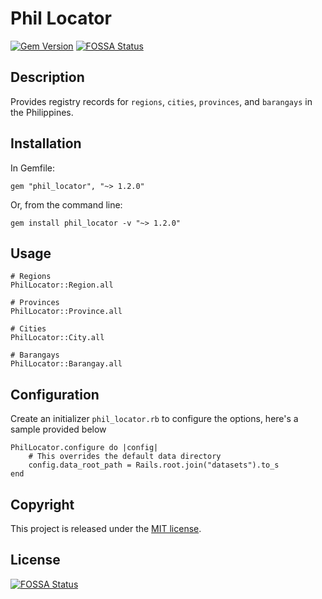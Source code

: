 # Phil Locator

[![Gem Version](https://badge.fury.io/rb/phil_locator.svg)](https://badge.fury.io/rb/phil_locator)
[![FOSSA Status](https://app.fossa.com/api/projects/git%2Bgithub.com%2FtenshiAMD%2Fphil_locator.svg?type=shield)](https://app.fossa.com/projects/git%2Bgithub.com%2FtenshiAMD%2Fphil_locator?ref=badge_shield)

## Description
Provides registry records for `regions`, `cities`, `provinces`, and `barangays` in the Philippines.

## Installation

In Gemfile:
```
gem "phil_locator", "~> 1.2.0"
```

Or, from the command line:
```
gem install phil_locator -v "~> 1.2.0"
```
    
## Usage

```
# Regions
PhilLocator::Region.all

# Provinces
PhilLocator::Province.all

# Cities
PhilLocator::City.all

# Barangays
PhilLocator::Barangay.all
```

## Configuration

Create an initializer `phil_locator.rb` to configure the options, here's a sample provided below

```
PhilLocator.configure do |config|
    # This overrides the default data directory
    config.data_root_path = Rails.root.join("datasets").to_s
end
```

## Copyright

This project is released under the [MIT license](/LICENSE).


## License
[![FOSSA Status](https://app.fossa.com/api/projects/git%2Bgithub.com%2FtenshiAMD%2Fphil_locator.svg?type=large)](https://app.fossa.com/projects/git%2Bgithub.com%2FtenshiAMD%2Fphil_locator?ref=badge_large)